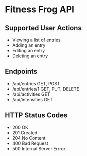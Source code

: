 ﻿
# Fitness Frog API

## Supported User Actions

* Viewing a list of entries
* Adding an entry
* Editing an entry
* Deleting an entry

 ## Endpoints

 * /api/entries GET, POST
 * /api/entries/1 GET, PUT, DELETE
 * /api/activities GET
 * /api/intensities GET

 ## HTTP Status Codes
 * 200 OK
 * 201 Created
 * 204 No Content
 * 400 Bad Request
 * 500 Internal Server Errror